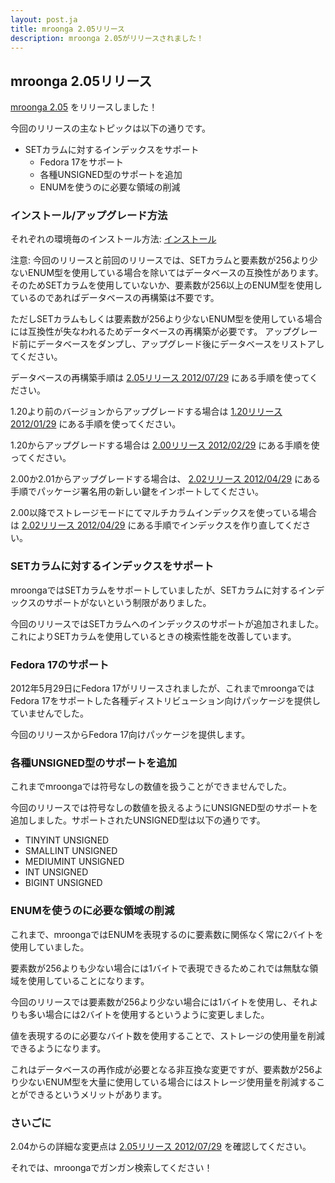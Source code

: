 ```yaml
---
layout: post.ja
title: mroonga 2.05リリース
description: mroonga 2.05がリリースされました！
---
```

## mroonga 2.05リリース

[mroonga 2.05](/ja/docs/news.html#release-2-05) をリリースしました！

今回のリリースの主なトピックは以下の通りです。

* SETカラムに対するインデックスをサポート
  * Fedora 17をサポート
  * 各種UNSIGNED型のサポートを追加
  * ENUMを使うのに必要な領域の削減

### インストール/アップグレード方法

それぞれの環境毎のインストール方法:
[インストール](/ja/docs/install.html)

注意:
今回のリリースと前回のリリースでは、SETカラムと要素数が256より少ないENUM型を使用している場合を除いてはデータベースの互換性があります。
そのためSETカラムを使用していないか、要素数が256以上のENUM型を使用しているのであればデータベースの再構築は不要です。

ただしSETカラムもしくは要素数が256より少ないENUM型を使用している場合には互換性が失なわれるためデータベースの再構築が必要です。
アップグレード前にデータベースをダンプし、アップグレード後にデータベースをリストアしてください。

データベースの再構築手順は [2.05リリース 2012/07/29](/ja/docs/news.html#release-2-05) にある手順を使ってください。

1.20より前のバージョンからアップグレードする場合は [1.20リリース 2012/01/29](/ja/docs/news.html#release-1-20) にある手順を使ってください。

1.20からアップグレードする場合は [2.00リリース 2012/02/29](/ja/docs/news.html#release-2-00) にある手順を使ってください。

2.00か2.01からアップグレードする場合は、 [2.02リリース 2012/04/29](/ja/docs/news.html#release-2-02) にある手順でパッケージ署名用の新しい鍵をインポートしてください。

2.00以降でストレージモードにてマルチカラムインデックスを使っている場合は
[2.02リリース 2012/04/29](/ja/docs/news.html#release-2-03) にある手順でインデックスを作り直してください。

### SETカラムに対するインデックスをサポート

mroongaではSETカラムをサポートしていましたが、SETカラムに対するインデックスのサポートがないという制限がありました。

今回のリリースではSETカラムへのインデックスのサポートが追加されました。これによりSETカラムを使用しているときの検索性能を改善しています。

### Fedora 17のサポート

2012年5月29日にFedora
17がリリースされましたが、これまでmroongaではFedora
17をサポートした各種ディストリビューション向けパッケージを提供していませんでした。

今回のリリースからFedora 17向けパッケージを提供します。

### 各種UNSIGNED型のサポートを追加

これまでmroongaでは符号なしの数値を扱うことができませんでした。

今回のリリースでは符号なしの数値を扱えるようにUNSIGNED型のサポートを追加しました。サポートされたUNSIGNED型は以下の通りです。

-   TINYINT UNSIGNED
-   SMALLINT UNSIGNED
-   MEDIUMINT UNSIGNED
-   INT UNSIGNED
-   BIGINT UNSIGNED

### ENUMを使うのに必要な領域の削減

これまで、mroongaではENUMを表現するのに要素数に関係なく常に2バイトを使用していました。

要素数が256よりも少ない場合には1バイトで表現できるためこれでは無駄な領域を使用していることになります。

今回のリリースでは要素数が256より少ない場合には1バイトを使用し、それよりも多い場合には2バイトを使用するというように変更しました。

値を表現するのに必要なバイト数を使用することで、ストレージの使用量を削減できるようになります。

これはデータベースの再作成が必要となる非互換な変更ですが、要素数が256より少ないENUM型を大量に使用している場合にはストレージ使用量を削減することができるというメリットがあります。

### さいごに

2.04からの詳細な変更点は [2.05リリース 2012/07/29](/ja/docs/news.html#release-2-05) を確認してください。

それでは、mroongaでガンガン検索してください！
